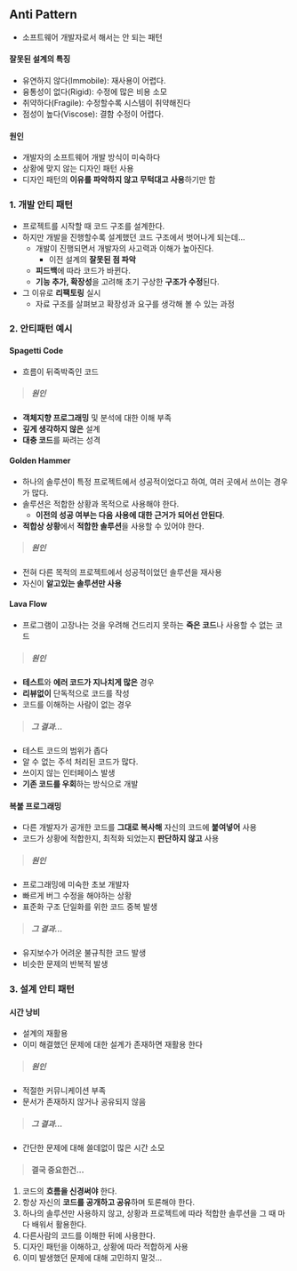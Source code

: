 ## Anti Pattern

- 소프트웨어 개발자로서 해서는 안 되는 패턴



#### 잘못된 설계의 특징

- 유연하지 않다(Immobile): 재사용이 어렵다.
- 융통성이 없다(Rigid): 수정에 많은 비용 소모
- 취약하다(Fragile): 수정할수록 시스템이 취약해진다
- 점성이 높다(Viscose): 결함 수정이 어렵다.



#### 원인

- 개발자의 소프트웨어 개발 방식이 미숙하다
- 상황에 맞지 않는 디자인 패턴 사용
- 디자인 패턴의 **이유를 파악하지 않고 무턱대고 사용**하기만 함



### 1. 개발 안티 패턴

- 프로젝트를 시작할 때 코드 구조를 설계한다.
- 하지만 개발을 진행할수록 설계했던 코드 구조에서 벗어나게 되는데...
  - 개발이 진행되면서 개발자의 사고력과 이해가 높아진다.
    - 이전 설계의 **잘못된 점 파악**
  - **피드백**에 따라 코드가 바뀐다.
  - **기능 추가, 확장성**을 고려해 초기 구상한 **구조가 수정**된다.
- 그 이유로 **리팩토링** 실시
  - 자료 구조를 살펴보고 확장성과 요구를 생각해 볼 수 있는 과정



### 2. 안티패턴 예시

#### Spagetti Code

- 흐름이 뒤죽박죽인 코드



> ##### 원인

- **객체지향 프로그래밍** 및 분석에 대한 이해 부족
- **깊게 생각하지 않은** 설계
- **대충 코드**를 짜려는 성격



#### Golden Hammer

- 하나의 솔루션이 특정 프로젝트에서 성공적이었다고 하여, 여러 곳에서 쓰이는 경우가 많다.
- 솔루션은 적합한 상황과 목적으로 사용해야 한다.
  - **이전의 성공 여부는 다음 사용에 대한 근거가 되어선 안된다**.
- **적합상 상황**에서 **적합한 솔루션**을 사용할 수 있어야 한다.



> ##### 원인

- 전혀 다른 목적의 프로젝트에서 성공적이었던 솔루션을 재사용
- 자신이 **알고있는 솔루션만 사용**



#### Lava Flow

- 프로그램이 고장나는 것을 우려해 건드리지 못하는 **죽은 코드**나 사용할 수 없는 코드



> ##### 원인

- **테스트**와 **에러 코드가 지나치게 많은** 경우
- **리뷰없이** 단독적으로 코드를 작성
- 코드를 이해하는 사람이 없는 경우



> ##### 그 결과...

- 테스트 코드의 범위가 좁다
- 알 수 없는 주석 처리된 코드가 많다.
- 쓰이지 않는 인터페이스 발생
- **기존 코드를 우회**하는 방식으로 개발



#### 복붙 프로그래밍

- 다른 개발자가 공개한 코드를 **그대로 복사해** 자신의 코드에 **붙여넣어** 사용
- 코드가 상황에 적합한지, 최적화 되었는지 **판단하지 않고** 사용



> ##### 원인

- 프로그래밍에 미숙한 초보 개발자
- 빠르게 버그 수정을 해야하는 상황
- 표준화 구조 단일화를 위한 코드 중복 발생



> ##### 그 결과...

- 유지보수가 어려운 불규칙한 코드 발생
- 비슷한 문제의 반복적 발생



### 3. 설계 안티 패턴

#### 시간 낭비

- 설계의 재활용
- 이미 해결했던 문제에 대한 설계가 존재하면 재활용 한다



> ##### 원인

- 적절한 커뮤니케이션 부족
- 문서가 존재하지 않거나 공유되지 않음



> ##### 그 결과...

- 간단한 문제에 대해 쓸데없이 많은 시간 소모



> #### 결국 중요한건...

1. 코드의 **흐름을 신경써야** 한다.
2. 항상 자신의 **코드를 공개하고 공유**하며 토론해야 한다.
3. 하나의 솔루션만 사용하지 않고, 상황과 프로젝트에 따라 적합한 솔루션을 그 때 마다 배워서 활용한다. 
4. 다른사람의 코드를 이해한 뒤에 사용한다.
5. 디자인 패턴을 이해하고, 상황에 따라 적합하게 사용
6. 이미 발생했던 문제에 대해 고민하지 말것...


